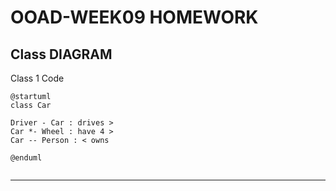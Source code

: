 # OOAD-WEEK09 HOMEWORK
## Class DIAGRAM
  Class 1
  Code
```
@startuml
class Car

Driver - Car : drives >
Car *- Wheel : have 4 >
Car -- Person : < owns

@enduml
```
<img src="">

----------------------------------------------------------------

  
